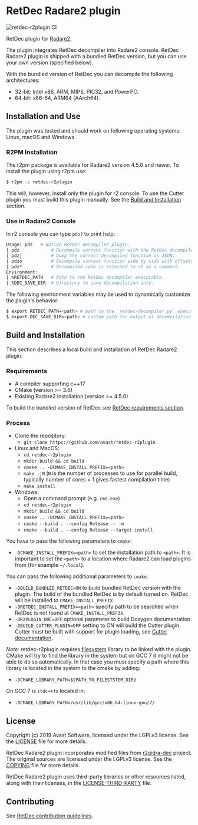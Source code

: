 # RetDec Radare2 plugin

![retdec-r2plugin CI](https://github.com/avast/retdec-r2plugin/workflows/retdec-r2plugin%20CI/badge.svg?branch=master)

RetDec plugin for [Radare2](https://github.com/radareorg/radare2).

The plugin integrates RetDec decompiler into Radare2 console. RetDec Radare2 plugin is shipped with a bundled RetDec version, but you can use your own version (specified below).

With the bundled version of RetDec you can decompile the following architectures:
* 32-bit: Intel x86, ARM, MIPS, PIC32, and PowerPC.
* 64-bit: x86-64, ARM64 (AArch64).

## Installation and Use

The plugin was tested and should work on following operating systems: Linux, macOS and Windows.

### R2PM Installation

The r2pm package is available for Radare2 version 4.5.0 and newer. To install the plugin using r2pm use:

```bash
$ r2pm -i retdec-r2plugin
```

This will, however, install only the plugin for r2 console. To use the Cutter plugin you must build this plugin manually. See the [Build and Installation](https://github.com/avast/retdec-r2plugin#build-and-installation) section.

### Use in Radare2 Console

In r2 console you can type `pdz?` to print help:

```bash
Usage: pdz   # Native RetDec decompiler plugin.
| pdz            # Decompile current function with the RetDec decompiler.
| pdzj           # Dump the current decompiled function as JSON.
| pdzo           # Decompile current function side by side with offsets.
| pdz*           # Decompiled code is returned to r2 as a comment.
Environment:
| %RETDEC_PATH   # Path to the RetDec decompiler executable.
| %DEC_SAVE_DIR  # Directory to save decompilation into.
```

The following environment variables may be used to dynamically customize the plugin's behavior:

```bash
$ export RETDEC_PATH=<path> # path to the `retdec-decompiler.py` executable to be used for decompilation.
$ export DEC_SAVE_DIR=<path> # custom path for output of decompilation to be saved to.
```

## Build and Installation

This section describes a local build and installation of RetDec Radare2 plugin.

### Requirements

* A compiler supporting c++17
* CMake (version >= 3.6)
* Existing Radare2 installation (version >= 4.5.0)

To build the bundled version of RetDec see [RetDec requirements section](https://github.com/avast/retdec#requirements).

### Process

* Clone the repository:
  * `git clone https://github.com/avast/retdec-r2plugin`
* Linux and MacOS:
  * `cd retdec-r2plugin`
  * `mkdir build && cd build`
  * `cmake .. -DCMAKE_INSTALL_PREFIX=<path>`
  * `make -jN` (`N` is the number of processes to use for parallel build, typically number of cores + 1 gives fastest compilation time)
  * `make install`
* Windows:
  * Open a command prompt (e.g. `cmd.exe`)
  * `cd retdec-r2plugin`
  * `mkdir build && cd build`
  * `cmake .. -DCMAKE_INSTALL_PREFIX=<path>`
  * `cmake --build . --config Release -- -m`
  * `cmake --build . --config Release --target install`

You have to pass the following parameters to `cmake`:
* `-DCMAKE_INSTALL_PREFIX=<path>` to set the installation path to `<path>`. It is important to set the `<path>` to a location where Radare2 can load plugins from (for example `~/.local`).

You can pass the following additional parameters to `cmake`:
* `-DBUILD_BUNDLED_RETDEC=ON` to build bundled RetDec version with the plugin. The build of the bundled RetDec is by default turned on. RetDec will be installed to `CMAKE_INSTALL_PREFIX`.
* `-DRETDEC_INSTALL_PREFIX=<path>` specify path to be searched when RetDec is not found at `CMAKE_INSTALL_PREFIX`.
* `-DR2PLUGIN_DOC=OFF` optional parameter to build Doxygen documentation.
* `-DBUILD_CUTTER_PLUGIN=OFF` setting to ON will build the Cutter plugin. Cutter must be built with support for plugin loading, see [Cutter documentation](https://cutter.re/docs/plugins.html).

*Note*: retdec-r2plugin requires [filesystem](https://en.cppreference.com/w/cpp/filesystem) library to be linked with the plugin. CMake will try to find the library in the system but on GCC 7 it might not be able to do so automatically. In that case you must specify a path where this library is located in the system to the cmake by adding:
* `-DCMAKE_LIBRARY_PATH=${PATH_TO_FILESTSTEM_DIR}`

On GCC 7 is `stdc++fs` located in:
* `-DCMAKE_LIBRARY_PATH=/usr/lib/gcc/x86_64-linux-gnu/7/`

## License

Copyright (c) 2019 Avast Software, licensed under the LGPLv3 license. See the [LICENSE](https://github.com/avast/retdec-r2plugin/blob/master/LICENSE) file for more details.

RetDec Radare2 plugin incorporates modified files from [r2gidra-dec](https://github.com/radareorg/r2ghidra-dec) project. The original sources are licensed under the LGPLv3 license. See the [COPYING](https://github.com/radareorg/r2ghidra-dec/blob/master/COPYING) file for more details.

RetDec Radare2 plugin uses third-party libraries or other resources listed, along with their licenses, in the [LICENSE-THIRD-PARTY](https://github.com/avast/retdec-r2plugin/blob/master/LICENSE-THIRD-PARTY) file.

## Contributing

See [RetDec contribution guidelines](https://github.com/avast/retdec/wiki/Contribution-Guidelines).
